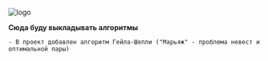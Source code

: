 ![logo][image] 

**Сюда буду выкладывать алгоритмы**

```
- В проект добавлен алгоритм Гейла-Шепли ("Марьяж" - проблема невест и оптимальной пары)
```

[image]:http://4.bp.blogspot.com/-xKL7dh0CnCI/U7lYP9o6DjI/AAAAAAAAAZs/Lw3H4hlCguQ/s1600/%D0%B0%D0%BB%D0%B3%D0%BE%D1%80%D0%B8%D1%82%D0%BC%D1%8B+%D1%82%D0%B5%D0%BE%D1%80%D0%B8%D1%8F.png
